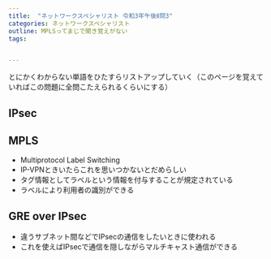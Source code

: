 ```yaml
---
title:  "ネットワークスペシャリスト 令和3年午後Ⅱ問3"
categories: ネットワークスペシャリスト
outline: MPLSってまじで聞き覚えがない
tags:


---
```



とにかくわからない単語をひたすらリストアップしていく（このページを覚えていればこの問題に全問こたえられるくらいにする）


## IPsec

## MPLS

- Multiprotocol Label Switching
- IP-VPNときいたらこれを思いつかないとだめらしい
- タグ情報としてラベルという情報を付与することが規定されている
- ラベルにより利用者の識別ができる

## GRE over IPsec

- 違うサブネット間などでIPsecの通信をしたいときに使われる
- これを使えばIPsecで通信を隠しながらマルチキャスト通信ができる
